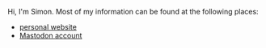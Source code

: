 
Hi, I'm Simon. Most of my information can be found at the following places:
- [personal website](https://simon.cedeela.fr)
- <a rel="me" href="https://hachyderm.io/@c_cube">Mastodon account</a>
